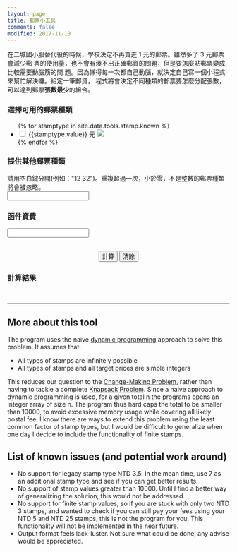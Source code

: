 ```yaml
---
layout: page
title: 郵票小工具
comments: false
modified: 2017-11-10
---
```


<!-- Before all content help load css ----------------------->

在二城國小服替代役的時候，學校決定不再買進 1 元的郵票。雖然多了 3 元郵票會減少郵
票的使用量，也不會有湊不出正確郵資的問題，但是要怎麼貼郵票變成比較需要動腦筋的問
題。因為懶得每一次都自己動腦，就決定自己寫一個小程式來幫忙解決囉。給定一筆郵資，
程式將會決定不同種類的郵票要怎麼分配張數，可以達到郵票**張數最少**的組合。

<div html="1">
<h3>選擇可用的郵票種類</h3>
  <!--Checkbox for common stamps from https://codepen.io/anon/pen/wadwpx-->
  <ul class="image_selector" id="predefined-stamps">
    {% for stamptype in site.data.tools.stamp.known %}
      <li>
        <input type="checkbox" id="stampvalue{{stamptype.value}}" {{stamptype.state}}/>
        <label for="stampvalue{{stamptype.value}}"  style="width:150px;height:150px;"/>
          <span>{{stamptype.value}} 元</span>
          <img src="{{stamptype.image}}"/>
      </li>
    {% endfor %}
  </ul>

<h3 class="other_stamps">提供其他郵票種類</h3>
<div class="other_stamps_input">
請用空白鍵分開(例如："12 32")。重複超過一次，小於零，不是整數的郵票種類將會被忽略。 <br>
<input type="text" id="stamp-additional-types"/><br>
</div>

<h3>函件資費</h3>
<input type="text" id="stamp-target-input"/>

<!--- Loading Javascript to perform calculation -->
<script src="{{site.url}}/assets/js/tools/stamp.js"></script>

<div style="margin-top:30px;text-align:center;">
  <button type="button" name="calculate" onclick="StampCalculate();">計算</button>
  <button type="button" name="clear" onclick="StampClear();">清除</button>
</div>

<h3>計算結果</h3>
  <p id="stamp-ans"></p><br>
  <p id="stamp-debug"></p>
</div>

<hr>

<div markdown="1">

## More about this tool

The program uses the naive [dynamic
programming](https://en.wikipedia.org/wiki/Dynamic_programming) approach to
solve this problem. It assumes that:

* All types of stamps are infinitely possible
* All types of stamps and all target prices are simple integers

This reduces our question to the [Change-Making
Problem](https://en.wikipedia.org/wiki/Change-making_problem), rather than
having to tackle a complete [Knapsack
Problem](https://en.wikipedia.org/wiki/Knapsack_problem). Since a naive approach
to dynamic programming is used, for a given total n the programs opens an
integer array of size n. The program thus hard caps the total to be smaller than
10000, to avoid excessive memory usage while covering all likely postal fee. I
know there are ways to extend this problem using the least common factor of
stamp types, but I would be difficult to generalize when one day I decide to
include the functionality of finite stamps.

## List of known issues (and potential work around)

* No support for legacy stamp type NTD 3.5. In the mean time, use 7 as an
  additional stamp type and see if you can get better results.
* No support of stamp values greater than 10000. Until I find a better way of
  generalizing the solution, this would not be addressed.
* No support for finite stamp values, so if you are stuck with only two NTD 3
  stamps, and wanted to check if you can still pay your fees using your NTD 5
  and NTD 25 stamps, this is not the program for you. This functionality will
  not be implemented in the near future.
* Output format feels lack-luster. Not sure what could be done, any advise would
  be appreciated.

</div>
